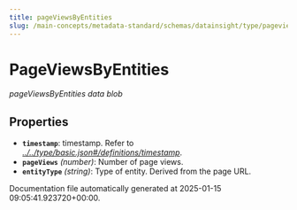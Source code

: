 ```yaml
---
title: pageViewsByEntities
slug: /main-concepts/metadata-standard/schemas/datainsight/type/pageviewsbyentities
---
```


# PageViewsByEntities

*pageViewsByEntities data blob*

## Properties

- **`timestamp`**: timestamp. Refer to *[../../type/basic.json#/definitions/timestamp](#/../type/basic.json#/definitions/timestamp)*.
- **`pageViews`** *(number)*: Number of page views.
- **`entityType`** *(string)*: Type of entity. Derived from the page URL.


Documentation file automatically generated at 2025-01-15 09:05:41.923720+00:00.
